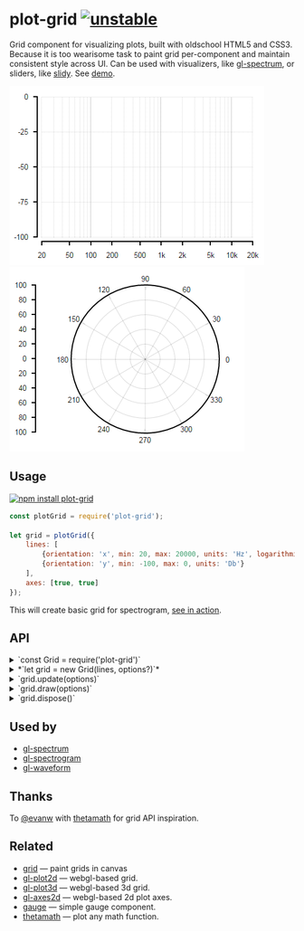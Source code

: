 # plot-grid [![unstable](http://badges.github.io/stability-badges/dist/unstable.svg)](http://github.com/badges/stability-badges)

Grid component for visualizing plots, built with oldschool HTML5 and CSS3. Because it is too wearisome task to paint grid per-component and maintain consistent style across UI. Can be used with visualizers, like [gl-spectrum](https://github.com/dfcreative/gl-spectrum), or sliders, like [slidy](https://github.com/dfcreative/slidy). See
[demo](https://dfcreative.github.io/plot-grid).

[![logarithmic grid](https://raw.githubusercontent.com/dfcreative/plot-grid/gh-pages/images/log.png "Logarithmic grid")](http://dfcreative.github.io/plot-grid/log.html) [![polar grid](https://raw.githubusercontent.com/dfcreative/plot-grid/gh-pages/images/polar.png "Polar grid")](http://dfcreative.github.io/plot-grid/)

## Usage

[![npm install plot-grid](https://nodei.co/npm/plot-grid.png?mini=true)](https://npmjs.org/package/plot-grid/)

```js
const plotGrid = require('plot-grid');

let grid = plotGrid({
	lines: [
		{orientation: 'x', min: 20, max: 20000, units: 'Hz', logarithmic: true},
		{orientation: 'y', min: -100, max: 0, units: 'Db'}
	],
	axes: [true, true]
});
```

This will create basic grid for spectrogram, [see in action](http://requirebin.com/?gist=e6371d3310dff351c027edf0bf2a9492).

## API

<details><summary>`const Grid = require('plot-grid')`</summary>

Get grid constructor. You can require render-specific version:

```js
const Canvas2DGrid = require('plot-grid/2d')
const WebglGrid = require('plot-grid/gl')
const HTMLGrid = require('plot-grid/html') //default
```

</details>
<details><summary>*`let grid = new Grid(lines, options?)`*</summary>

Create new grid instance. It can serve both as a class or constructor method (no `new`).

`lines` is a list of grid lines to draw:

```js
[
	{
		name: 'Frequency',
		units: 'Hz',
		orientation: 'x', //x, y, r, a
		log: true,
		min: 20, //TODO: get rid of it
		max: 20000, //TODO: get rid of it (replace with zoom)
		values: [20, 200, 2000, 20000], //calc automatically
		labels: true, //takes titles values by default
		color: 'rgb(0,0,0)', //lines automatically have opacity
		font: '12px sans-serif',
		opacity: .5,
		axis: true, //or number for specific offset
	},
	{
		name: 'Magnitude',
		orientation: 'y',
		min: -100,
		max: 0,
		//undefined values are detected automatically
		labels: function (value, i, stats) {
			return value.toLocalString() + 'db';
		}
	},
	...
]
```

Possible options object may contain the following properties:

```js
//where to place grid, by default - body
container: el,

//for 2d/webgl grid
context: gl,

//position rectangle within the container/context, or function returning rectangle
viewport: [0, 0, container.clientWidth, container.clientHeight],
```

</details>
<details><summary>`grid.update(options)`</summary>

Pass new lines to update grid look. Note that passed lines just extend existing ones.

```js
grid.update([{
	logarithmic: false
}]);
```

Also `update` should be called whenever resize happened.

</details>
<details><summary>`grid.draw(options)`</summary>

```js
grid.draw();
```

</details>
<details><summary>`grid.dispose()`</summary>

Clear any references, events, dispose context etc. Call if you are not planning to use grid instance anymore.

</details>


## Used by

* [gl-spectrum](https://github.com/audio-lab/gl-spectrum)
* [gl-spectrogram](https://github.com/audio-lab/gl-spectrogram)
* [gl-waveform](https://github.com/audio-lab/gl-waveform)

## Thanks

To [@evanw](https://github.com/evanw) with [thetamath](http://thetamath.com/app/y=x%5E(3)-x) for grid API inspiration.

## Related

* [grid](https://github.com/bit101/grid) — paint grids in canvas
* [gl-plot2d](https://www.npmjs.com/package/gl-plot2d) — webgl-based grid.
* [gl-plot3d](https://www.npmjs.com/package/gl-plot3d) — webgl-based 3d grid.
* [gl-axes2d](https://www.npmjs.com/package/gl-axes2d) — webgl-based 2d plot axes.
* [gauge](https://www.npmjs.com/package/component-gauge) — simple gauge component.
* [thetamath](http://thetamath.com/app/) — plot any math function.
